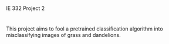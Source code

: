 ###
IE 332 Project 2

#
This project aims to fool a pretrained classification algorithm into misclassifying images of grass and dandelions.
